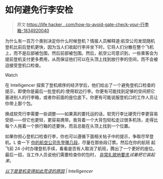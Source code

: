 # 如何避免行李安检

> 原文:[https://life hacker . com/how-to-avoid-gate-check-your-行李箱-1834920040](https://lifehacker.com/how-to-avoid-gate-checking-your-luggage-1834920040)

为什么有一百万个类别决定你什么时候登机？情报人员解释道:航空公司发现随机登机比前后登机更快，因为当人们收起行李并坐下时，它将人们分散在整个飞机上，而不是后部被包围，然后前部被包围。然后，航空公司意识到，一些乘客会为提前登机支付更多费用，从而保证他们可以在头顶上找到放行李的空间，而不会被迫接受登机口检查。

Watch

在 Intelligencer 探索了登机顺序的经济学后，他们给出了一个避免登机口检查的提示，即使你是最后一批登机的:使用软边行李。你更有可能找到足够的空间把它塞进别人的行李箱，或者你前面的座位底下。你更有可能说服登机口的工作人员让你带上那个包。

换成软壳行李需要一些调整——如果真的要托运的话，软壳行李比硬壳行李更容易受损——但它也更轻，更容易携带。我背着一个大背包轻松走过很多机场，走得比每个人拖着一个旅行箱的还要快，而且总能在头顶上找到一个位置。

如果你担心登机口检查行李，你也可以遵循下面相关帖子中的提示，争取尽早登机。L 查一下 [你的航空公司先登哪几段](https://lifehacker.com/how-different-airlines-board-their-passengers-1794474413)，尽量在那些段订票。然后在你的航班 起飞前 24 小时办理登机手续，看看是否有人取消了航班，腾出了一个更好的座位。最后一招，当工作人员说他们需要检查你的包时， [非常礼貌地要求](https://lifehacker.com/how-to-lie-cheat-and-steal-your-way-to-a-perfect-flig-5797541)*试着把它装起来。*

*[以下是登机变得如此荒谬的原因](http://nymag.com/intelligencer/2019/05/heres-why-airplane-boarding-got-so-ridiculous.html) | Intelligencer*